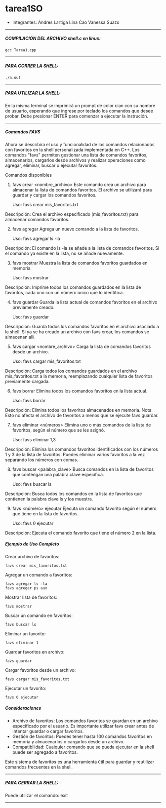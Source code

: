 # tarea1SO

- Integrantes: Andres Lartiga
               Lina Cao
               Vanessa Suazo


----------------------------------------------------------------------------------------
##### COMPILACIÓN DEL ARCHIVO shell.c en linux: #####

	gcc Tarea1.cpp 


----------------------------------------------------------------------------------------
##### PARA CORRER LA SHELL: #####

	./a.out


----------------------------------------------------------------------------------------
##### PARA UTILIZAR LA SHELL: #####
En la misma terminal se imprimirá un prompt de color cian con su nombre de usuario,
esperando que ingrese por teclado los comandos que desee probar. Debe presionar ENTER
para comenzar a ejecutar la instrución.


----------------------------------------------------------------------------------------
##### Comandos FAVS #####
Ahora se describira el uso y funcionalidad de los comandos relacionados con favoritos en la shell personalizada implementada en C++. Los comandos "favs" permiten gestionar una lista de comandos favoritos, almacenarlos, cargarlos desde archivos y realizar operaciones como agregar, eliminar, buscar o ejecutar favoritos.

Comandos disponibles
1. favs crear <nombre_archivo>
Este comando crea un archivo para almacenar la lista de comandos favoritos. El archivo se utilizará para guardar y cargar los comandos favoritos.

	Uso: favs crear mis_favoritos.txt

Descripción: Crea el archivo especificado (mis_favoritos.txt) para almacenar comandos favoritos.

2. favs agregar <comando>
Agrega un nuevo comando a la lista de favoritos.


	Uso: favs agregar ls -la

Descripción: El comando ls -la se añade a la lista de comandos favoritos. Si el comando ya existe en la lista, no se añade nuevamente.

3. favs mostrar
Muestra la lista de comandos favoritos guardados en memoria.

	Uso: favs mostrar

Descripción: Imprime todos los comandos guardados en la lista de favoritos, cada uno con un número único que lo identifica.

4. favs guardar
Guarda la lista actual de comandos favoritos en el archivo previamente creado.

	Uso: favs guardar

Descripción: Guarda todos los comandos favoritos en el archivo asociado a la shell. Si ya se ha creado un archivo con favs crear, los comandos se almacenan allí.

5. favs cargar <nombre_archivo>
Carga la lista de comandos favoritos desde un archivo.

	Uso: favs cargar mis_favoritos.txt

Descripción: Carga todos los comandos guardados en el archivo mis_favoritos.txt a la memoria, reemplazando cualquier lista de favoritos previamente cargada.

6. favs borrar
Elimina todos los comandos favoritos en la lista actual.

	Uso: favs borrar

Descripción: Elimina todos los favoritos almacenados en memoria. Nota: Esto no afecta el archivo de favoritos a menos que se ejecute favs guardar.

7. favs eliminar <números>
Elimina uno o más comandos de la lista de favoritos, según el número que se les asignó.


	Uso: favs eliminar 1,3

Descripción: Elimina los comandos favoritos identificados con los números 1 y 3 de la lista de favoritos. Puedes eliminar varios favoritos a la vez separando los números con comas.

8. favs buscar <palabra_clave>
Busca comandos en la lista de favoritos que contengan una palabra clave específica.

	Uso: favs buscar ls

Descripción: Busca todos los comandos en la lista de favoritos que contienen la palabra clave ls y los muestra.

9. favs <número> ejecutar
Ejecuta un comando favorito según el número que tiene en la lista de favoritos.


	Uso: favs 0 ejecutar

Descripción: Ejecuta el comando favorito que tiene el número 2 en la lista.

##### Ejemplo de Uso Completo #####
Crear archivo de favoritos:

	favs crear mis_favoritos.txt

Agregar un comando a favoritos:

	favs agregar ls -la
    favs agregar ps aux

Mostrar lista de favoritos:

	favs mostrar

Buscar un comando en favoritos:

	favs buscar ls

Eliminar un favorito:

	favs eliminar 1

Guardar favoritos en archivo:

	favs guardar

Cargar favoritos desde un archivo:

	favs cargar mis_favoritos.txt

Ejecutar un favorito:

	favs 0 ejecutar 


##### Consideraciones #####
* Archivo de favoritos: Los comandos favoritos se guardan en un archivo especificado por el usuario. Es importante utilizar favs crear antes de intentar guardar o cargar favoritos.
* Gestión de favoritos: Puedes tener hasta 100 comandos favoritos en memoria y almacenarlos o cargarlos desde un archivo.
* Compatibilidad: Cualquier comando que se pueda ejecutar en la shell puede ser agregado a favoritos.

Este sistema de favoritos es una herramienta útil para guardar y reutilizar comandos frecuentes en la shell.


------------------------------------------------------------------------------------------
##### PARA CERRAR LA SHELL: #####

Puede utilizar el comando: exit


------------------------------------------------------------------------------------------